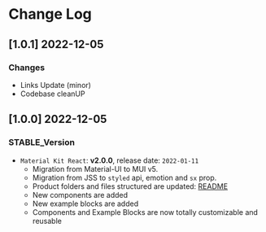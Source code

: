 # Change Log

## [1.0.1] 2022-12-05
### Changes

- Links Update (minor)
- Codebase cleanUP

## [1.0.0] 2022-12-05
### STABLE_Version

- `Material Kit React`: **v2.0.0**, release date: `2022-01-11` 
  - Migration from Material-UI to MUI v5.
  - Migration from JSS to `styled` api, emotion and `sx` prop.
  - Product folders and files structured are updated: [README](https://github.com/creativetimofficial/material-kit-react/blob/main/README.md)
  - New components are added
  - New example blocks are added
  - Components and Example Blocks are now totally customizable and reusable

